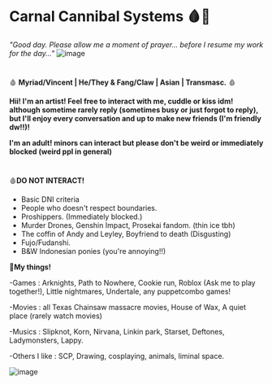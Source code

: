 # Carnal Cannibal Systems 🩸🦴
_"Good day. Please allow me a moment of prayer... before I resume my work for the day..."_
![image](https://github.com/CarnalCannibal/FracturedBody/assets/159403776/b5104d6d-28ef-4d34-961d-ef9730855ef8)

#
🩸 **Myriad/Vincent | He/They & Fang/Claw | Asian | Transmasc.** 🩸

**Hii! I'm an artist! Feel free to interact with me, cuddle or kiss idm! although sometime rarely reply (sometimes busy or just forgot to reply), but I'll enjoy every conversation and up to make new friends (I'm friendly dw!!)!**

**I'm an adult! minors can interact but please don't be weird or immediately blocked (weird ppl in general)**
#
🩸**DO NOT INTERACT!**
- Basic DNI criteria
- People who doesn't respect boundaries.
- Proshippers. (Immediately blocked.)
- Murder Drones, Genshin Impact, Prosekai fandom. (thin ice tbh)
- The coffin of Andy and Leyley, Boyfriend to death (Disgusting)
- Fujo/Fudanshi.
- B&W Indonesian ponies (you're annoying!!)
  
🦴**My things!**

-Games : Arknights, Path to Nowhere, Cookie run, Roblox (Ask me to play together!), Little nightmares, Undertale, any puppetcombo games!

-Movies : all Texas Chainsaw massacre movies, House of Wax, A quiet place (rarely watch movies)

-Musics : Slipknot, Korn, Nirvana, Linkin park, Starset, Deftones, Ladymonsters, Lappy.

-Others I like : SCP, Drawing, cosplaying, animals, liminal space.

![image](https://github.com/CarnalCannibal/FracturedBody/assets/159403776/48010fd6-477d-4442-84d4-806acda055af)
